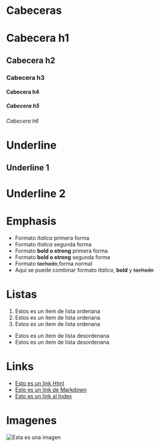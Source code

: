 # Cabeceras
# Cabecera h1
## Cabecera h2
### Cabecera h3
#### Cabecera h4
##### Cabecera h5
###### Cabecera h6

# Underline
Underline 1
-----------
Underline 2
===========

# Emphasis
- Formato *Italica* primera forma
- Formato _Italica_ segunda forma
- Formato **bold o strong** primera forma
- Formato __bold o strong__ segunda forma
- Formato ~~tachado~~,forma normal
- Aqui se puede combinar formato *Italico*, **bold** y ~~tachado~~

# Listas
1. Estos es un item de lista ordenana
2. Estos es un item de lista ordenana
3. Estos es un item de lista ordenana
- Estos es un item de lista desordenana
- Estos es un item de lista desordenana

# Links
- <a href="http://www.google.com">Esto es un link Html</a>
- [Esto es un link de Markdown](http://www.google.com)
- [Esto es un link al Index](index.html)

# Imagenes
![Esta es una imagen](https://image.flaticon.com/icons/png/512/23/23957.png)